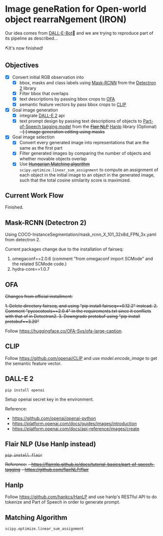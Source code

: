 # Image geneRation for Open-world object rearraNgement (IRON)

Our idea comes from [DALL-E-Bot]🤖 and we are trying to reproduce part of its pipeline as described...

⛏️It's now finished!

## Objectives
- [x] Convert initial RGB observation into 
  - [x] bbox, masks and class labels using [Mask-RCNN] from the [Detectron 2] library
  - [x] Filter bbox that overlaps
  - [x] text descriptions by passing bbox crops to [OFA]
  - [x] semantic feature vectors by pass bbox crops to [CLIP]
- [x] Goal image generation
  - [x] integrate [DALL-E 2] api
  - [x] text prompt design by passing text descriptions of objects to [Part-of-Speech tagging model] from the ~~[Flair NLP]~~ [Hanlp] library (Optional)
  ~~- [ ] image generation editing using masks~~
- [x] Goal image selection
  - [x] Convert every generated image into representations that are the same as the first part
  - [x] Filter generated images by comparing the number of objects and whether movable objects overlap
  - [x] Use ~~[Hungarian Matching algorithm]~~ `scipy.optimize.linear_sum_assignment` to compute an assignment of each object in the initial image to an object in the generated image, such that the total cosine similarity score is maximized.

## Current Work Flow

Finished.

## Mask-RCNN (Detectron 2)

Using COCO-InstanceSegmentation/mask_rcnn_X_101_32x8d_FPN_3x.yaml from detectron 2.

Current packages change due to the installation of fairseq: 

1. omegaconf==2.0.6 (comment "from omegaconf import SCMode" and the related SCMode code.)
2. hydra-core==1.0.7

## OFA

~~Changes from official installment:~~

~~1. Delete directory fairseq, and using "pip install fairseq==0.12.2" instead.
2. Comment "pycocotools==2.0.4" in the requirements.txt since it conflicts with that of in Detectron2.
3. Downgrade protobuf using "pip install protobuf==3.20"~~

Follow https://huggingface.co/OFA-Sys/ofa-large-caption.

## CLIP

Follow https://github.com/openai/CLIP and use *model.encode_image* to get the semantic feature vector.

## DALL-E 2
```pip install openai```

Setup openai secret key in the environment.

Reference: 
- https://github.com/openai/openai-python
- https://platform.openai.com/docs/guides/images/introduction
- https://platform.openai.com/docs/api-reference/images/create

## Flair NLP (Use Hanlp instead)
~~```pip install flair```~~

~~Reference:~~
~~- https://flairnlp.github.io/docs/tutorial-basics/part-of-speech-tagging~~
~~- https://github.com/flairNLP/flair~~

## Hanlp
Follow https://github.com/hankcs/HanLP and use hanlp's RESTful API to do tokenize and Part of Speech in order to generate prompt.

## Matching Algorithm
```scipy.optimize.linear_sum_assignment```


[DALL-E-Bot]: https://arxiv.org/abs/2210.02438
[DALL-E 2]: https://openai.com/dall-e-2
[Detectron 2]: https://github.com/facebookresearch/detectron2
[OFA]: https://arxiv.org/abs/2202.03052
[Mask-RCNN]: https://arxiv.org/abs/1703.06870
[CLIP]: https://openai.com/research/clip
[Part-of-Speech tagging model]: https://aclanthology.org/C18-1139.pdf
[Flair NLP]: https://github.com/flairNLP/flair
[Hungarian Matching algorithm]: https://onlinelibrary.wiley.com/doi/abs/10.1002/nav.3800020109
[Hanlp]: https://github.com/hankcs/HanLP